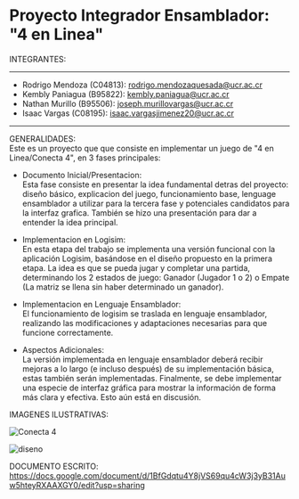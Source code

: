 # Proyecto Integrador Ensamblador: "4 en Linea"
INTEGRANTES:<br/>
********************
* Rodrigo Mendoza (C04813): rodrigo.mendozaquesada@ucr.ac.cr<br/>
* Kembly Paniagua (B95822): kembly.paniagua@ucr.ac.cr<br/>
* Nathan Murillo (B95506): joseph.murillovargas@ucr.ac.cr<br/>
* Isaac Vargas (C08195): isaac.vargasjimenez20@ucr.ac.cr<br/>
*********************
GENERALIDADES:<br/>
  Este es un proyecto que que consiste en implementar un juego de "4 en Linea/Conecta 4", en 3 fases principales:<br/>
  
* Documento Inicial/Presentacion:<br/>
  Esta fase consiste en presentar la idea fundamental detras del proyecto: diseño básico, explicacion del juego, funcionamiento base, lenguage ensamblador a utilizar para la tercera fase y potenciales candidatos para la interfaz grafica. También se hizo una presentación para dar a entender la idea principal.  <br/>

* Implementacion en Logisim:<br/>
  En esta etapa del trabajo se implementa una versión funcional con la aplicación Logisim, basándose en el diseño propuesto en la primera etapa. La idea es que se pueda jugar y completar una partida, determinando los 2 estados de juego: Ganador (Jugador 1 o 2) o Empate (La matriz se llena sin haber determinado un ganador).

* Implementacion en Lenguaje Ensamblador:<br/>
El funcionamiento de logisim se traslada en lenguaje ensamblador, realizando las modificaciones y adaptaciones necesarias para que funcione correctamente. <br/>

* Aspectos Adicionales:<br/>
La versión implementada en lenguaje ensamblador deberá recibir mejoras a lo largo (e incluso después) de su implementación básica, estas también serán implementadas.
Finalmente, se debe implementar una especie de interfaz gráfica para mostrar la información de forma más clara y efectiva. Esto aún está en discusión. <br/>

IMAGENES ILUSTRATIVAS:<br/>

![Conecta 4](https://user-images.githubusercontent.com/102835455/188782153-d3daecbf-741f-4154-8891-93b6e317a2f4.PNG)


![diseno](https://user-images.githubusercontent.com/102835455/188782334-08c5e605-a5ea-42d2-9c40-8b864d7244d8.png)

DOCUMENTO ESCRITO:
https://docs.google.com/document/d/1BfGdqtu4Y8jVS69qu4cW3j3yB31Auw5hteyRXAAXGY0/edit?usp=sharing<br/>


 

 

